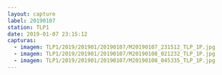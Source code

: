 ```yaml
---
layout: capture
label: 20190107
station: TLP1
date: 2019-01-07 23:15:12
capturas:
  - imagem: TLP1/2019/201901/20190107/M20190107_231512_TLP_1P.jpg
  - imagem: TLP1/2019/201901/20190107/M20190108_021232_TLP_1P.jpg
  - imagem: TLP1/2019/201901/20190107/M20190108_045335_TLP_1P.jpg
---
```


